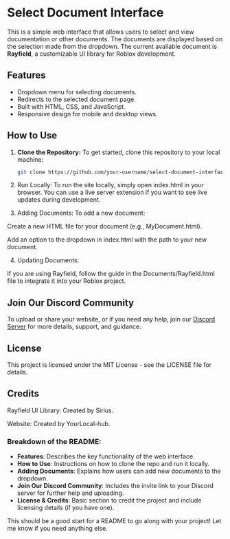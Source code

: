 # Select Document Interface

This is a simple web interface that allows users to select and view documentation or other documents. The documents are displayed based on the selection made from the dropdown. The current available document is **Rayfield**, a customizable UI library for Roblox development.

## Features

- Dropdown menu for selecting documents.
- Redirects to the selected document page.
- Built with HTML, CSS, and JavaScript.
- Responsive design for mobile and desktop views.

## How to Use

1. **Clone the Repository:**
   To get started, clone this repository to your local machine:
   ```bash
   git clone https://github.com/your-username/select-document-interface.git
   
2. Run Locally: To run the site locally, simply open index.html in your browser. You can use a live server extension if you want to see live updates during development.


3. Adding Documents: To add a new document:

Create a new HTML file for your document (e.g., MyDocument.html).

Add an option to the dropdown in index.html with the path to your new document.



4. Updating Documents:

If you are using Rayfield, follow the guide in the Documents/Rayfield.html file to integrate it into your Roblox project.
## Join Our Discord Community

To upload or share your website, or if you need any help, join our [Discord Server](https://discord.gg/FyzMArawX3) for more details, support, and guidance.

## License

This project is licensed under the MIT License - see the LICENSE file for details.

## Credits

Rayfield UI Library: Created by Sirius.

Website: Created by YourLocal-hub.

### Breakdown of the README:
- **Features**: Describes the key functionality of the web interface.
- **How to Use**: Instructions on how to clone the repo and run it locally.
- **Adding Documents**: Explains how users can add new documents to the dropdown.
- **Join Our Discord Community**: Includes the invite link to your Discord server for further help and uploading.
- **License & Credits**: Basic section to credit the project and include licensing details (if you have one).

This should be a good start for a README to go along with your project! Let me know if you need anything else.
